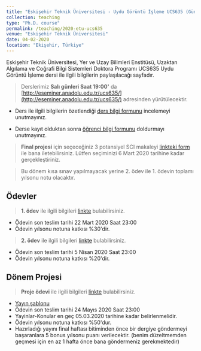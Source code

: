 ```yaml
---
title: "Eskişehir Teknik Üniversitesi - Uydu Görüntü İşleme UCS635 (Güncel) - 2020"
collection: teaching
type: "Ph.D. course"
permalink: /teaching/2020-etu-ucs635
venue: "Eskişehir Teknik Üniversitesi"
date: 04-02-2020
location: "Ekişehir, Türkiye"
---
```


Eskişehir Teknik Üniversitesi, Yer ve Uzay Bilimleri Enstitüsü, Uzaktan Algılama ve Coğrafi Bilgi Sistemleri Doktora Programı UCS635 Uydu Görüntü İşleme dersi ile ilgili bilgilerin paylaşılacağı sayfadır.

> Derslerimiz **Salı günleri Saat 19:00'** da [http://eseminer.anadolu.edu.tr/ucs635/](http://eseminer.anadolu.edu.tr/ucs635/) adresinden yürütülecektir.

* Ders ile ilgili bilgilerin özetlendiği [ders bilgi formunu](http://kalkan.github.io/files/ucs635-2019/UCS635_2019_UyduGoruntuIsleme_KaanKalkan.pdf) incelemeyi unutmayınız.

* Derse kayıt olduktan sonra [öğrenci bilgi formunu](https://goo.gl/forms/nQR3TQm4LoK9DMDJ3) doldurmayı unutmayınız.

> **Final projesi** için seçeceğiniz 3 potansiyel SCI makaleyi [linkteki form](https://goo.gl/forms/FQx6MshA8uV13PDF2) ile bana iletebilirsiniz. Lütfen seçiminizi 6 Mart 2020 tarihine kadar gerçekleştiriniz.

> Bu dönem kısa sınav yapılmayacak yerine 2. ödev ile 1. ödevin toplamı yılsonu notu olacaktır.


Ödevler
------
> **1. ödev** ile ilgili bilgileri [linkte](http://kalkan.github.io/files/ucs635-2019/odev1-2020.pdf) bulabilirsiniz. 
* Ödevin son teslim tarihi 22 Mart 2020 Saat 23:00 
* Ödevin yılsonu notuna katkısı %30'dir.

> **2. ödev** ile ilgili bilgileri [linkte](http://kalkan.github.io/files/ucs635-2019/odev2-2020.pdf) bulabilirsiniz. 
* Ödevin son teslim tarihi 5 Nisan 2020 Saat 23:00 
* Ödevin yılsonu notuna katkısı %20'dir.
  
Dönem Projesi
------
> **Proje ödevi** ile ilgili bilgileri [linkte](http://kalkan.github.io/files/ucs635-2019/donemprojesi2020.pdf) bulabilirsiniz. 
* [Yayın şablonu](http://kalkan.github.io/files/ucs635-2019/UZAL_CBS_2018_bildiri_formati.docx)
* Ödevin son teslim tarihi 24 Mayıs 2020 Saat 23:00 
* Yayinlar-Konular en geç 05.03.2020 tarihine kadar belirlenmelidir.
* Ödevin yılsonu notuna katkısı %50'dur.
* Hazırladığı yayını final haftası bitiminden önce bir dergiye göndermeyi başaranlara 5 bonus yılsonu puanı verilecektir. (benim düzeltmemden geçmesi için en az 1 hafta önce bana göndermeniz gerekmektedir)



